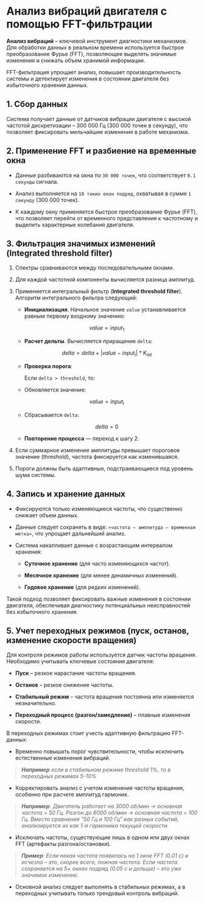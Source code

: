# **Анализ вибраций двигателя с помощью FFT-фильтрации**

**Анализ вибраций** – ключевой инструмент диагностики механизмов. Для обработки данных в реальном времени используется быстрое преобразование Фурье (FFT), позволяющее выделять значимые изменения и снижать объем хранимой информации.  

FFT-фильтрация упрощает анализ, повышает производительность системы и  детектирует изменения в состоянии двигателя без избыточного хранения данных.

**1. Сбор данных**
- 

Система получает данные от датчиков вибрации двигателя с высокой частотой дискретизации – 300 000 Гц (300 000 точек в секунду), что позволяет фиксировать мельчайшие изменения в работе механизма.

**2. Применение FFT и разбиение на временные окна**
- 

- Данные разбиваются на окна по `30 000 точек`, что соответствует `0.1 секунды` сигнала.

- Анализ выполняется на `10 таких окон подряд`, охватывая в сумме `1 секунду` (300 000 точек).

- К каждому окну применяется быстрое преобразование Фурье (FFT), что позволяет перейти от временного представления к частотному и выделить характерные колебания двигателя.

**3. Фильтрация значимых изменений (Integrated threshold filter)**
-

1. Спектры сравниваются между последовательными окнами.

2. Для каждой частотной компоненты вычисляется разница амплитуд.

3. Применяется интегральный фильтр (**Integrated threshold filter**). Алгоритм интегрального фильтра следующий:


   - **Инициализация**. Начальное значение `value` устанавливается равным первому входному значению:

   $$ value = input_1 $$

   - **Расчет дельты**. Вычисляется приращение `delta`:

   $$ delta = delta + |value - input_i| * K_{int} $$

   - **Проверка порога**:

      Если `delta > threshold`, то: 

   - Обновляется значение:

   $$ value = input_i $$

   - Сбрасывается `delta`:

   $$ delta = 0 $$

   -  **Повторение процесса** — переход к шагу 2.

4. Если суммарное изменение амплитуды превышает пороговое значение (threshold), частота фиксируется как изменившаяся.

5. Пороги должны быть адаптивные, подстраивающиеся под уровень шума системы.


**4. Запись и хранение данных**
-

- Фиксируются только изменяющиеся частоты, что существенно снижает объем данных.

- Данные следует сохранять в виде: `«частота – амплитуда – временная метка»`, что упрощает дальнейший анализ.

- Система накапливает данные с возрастающим интервалом хранения:

   - **Суточное хранение** (для часто изменяющихся частот).

   - **Месячное хранение** (для менее динамичных изменений).

   - **Годовое хранение** (для редких изменений).

Такой подход позволяет фиксировать важные изменения в состоянии двигателя, обеспечивая диагностику потенциальных неисправностей без избыточного хранения.

**5. Учет переходных режимов (пуск, останов, изменение скорости вращения)**
-
Для контроля режимов работы используется датчик частоты вращения. Необходимо учитывать ключевые состояния двигателя:

- **Пуск** – резкое нарастание частоты вращения.

- **Останов** – резкое снижение частоты.

- **Стабильный режим** – частота вращения постоянна или изменяется незначительно.

- **Переходный процесс (разгон/замедление)** – плавные изменения скорости.

В переходных режимах стоит учесть адаптивную фильтрацию FFT-данных:

- Временно повышать порог чувствительности, чтобы исключить естественные изменения вибраций.
> ***Например** если в стабильном режиме threshold 1%, то в переходных режимах 5-10%*

- Корректировать анализ с учетом изменения частоты вращения, особенно при расчете амплитуд гармоник.  

>  ***Например**: Двигатель работает на 3000 об/мин → основная частота = 50 Гц. Разгон до 6000 об/мин → основная частота = 100 Гц. Вместо сравнения "50 Гц и 100 Гц" как разных событий, анализируется их как 1-я гармоника текущей скорости.*

- Исключать частоты, существующие лишь в одном или двух окнах FFT (артефакты разгона/остановки).
>  ***Пример**: Если некая частота появилась на 1 окне FFT (0.01 с) и исчезла – это, скорее всего, ложная частота. Если частота сохраняется на 5+ окнах подряд (0.05 с и дольше) – это уже значимое изменение.*

- Основной анализ следует выполнять в стабильных режимах, а в переходных учитывать только трендовый контроль вибраций.
